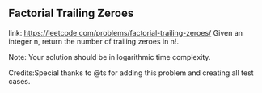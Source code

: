 ## Factorial Trailing Zeroes 
link: <https://leetcode.com/problems/factorial-trailing-zeroes/>
Given an integer n, return the number of trailing zeroes in n!.

Note: Your solution should be in logarithmic time complexity.

Credits:Special thanks to @ts for adding this problem and creating all test cases.